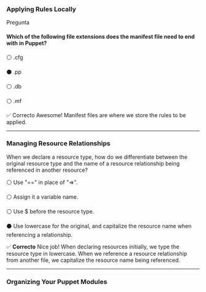 ### Applying Rules Locally
Pregunta

#### Which of the following file extensions does the manifest file need to end with in Puppet?


⚪  .cfg


⚫  .pp


⚪  .db


⚪  .mf

✅ Correcto
Awesome! Manifest files are where we store the rules to be applied.

---
### Managing Resource Relationships

When we declare a resource type, how do we differentiate between the original resource type and the name of a resource relationship being referenced in another resource?


⚪ Use "==" in place of "=>".


⚪ Assign it a variable name.


⚪ Use $ before the resource type.


⚫ Use lowercase for the original, and capitalize the resource name when referencing a relationship.

✅ **Correcto**
Nice job! When declaring resources initially, we type the resource type in lowercase. When we reference a resource relationship from another file, we capitalize the resource name being referenced.

----
### Organizing Your Puppet Modules

